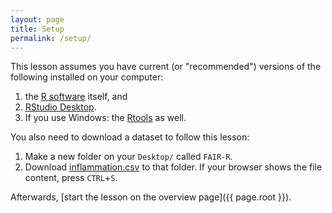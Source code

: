 ```yaml
---
layout: page
title: Setup
permalink: /setup/
---
```


This lesson assumes you have current (or "recommended") versions of the following installed on your computer:

1. the [R software](https://cloud.r-project.org/) itself, and
1. [RStudio Desktop](https://www.rstudio.com/products/rstudio/download/#download).
1. If you use Windows: the [Rtools](https://cloud.r-project.org/bin/windows/Rtools/) as well.

You also need to download a dataset to follow this lesson:

1. Make a new folder on your `Desktop/` called `FAIR-R`.
1. Download [inflammation.csv](https://raw.githubusercontent.com/TIBHannover/FAIR-R/gh-pages/_episodes_rmd/inflammation.csv) to that folder. If your browser shows the file content, press `CTRL`+`S`.

Afterwards, [start the lesson on the overview page]({{ page.root }}).
